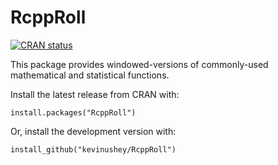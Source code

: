 RcppRoll
========

[![CRAN status](https://www.r-pkg.org/badges/version/RcppRoll)](https://cran.r-project.org/package=RcppRoll)

This package provides windowed-versions of commonly-used mathematical
and statistical functions.

Install the latest release from CRAN with:

    install.packages("RcppRoll")

Or, install the development version with:

    install_github("kevinushey/RcppRoll")
